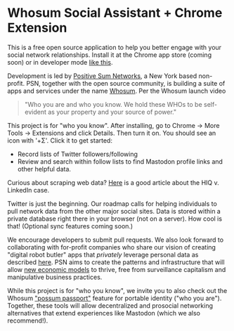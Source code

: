# Whosum Social Assistant + Chrome Extension

This is a free open source application to help you better engage with your social network relationships. Install it at the Chrome app store (coming soon) or in developer mode [like this](https://developer.chrome.com/docs/extensions/mv3/getstarted/development-basics/#load-unpacked).

Development is led by [Positive Sum Networks](https://positivesum.net), a New York based non-profit. PSN, together with the open source community, is building a suite of apps and services under the name [Whosum](https://whosum.com). Per the Whosum launch video 
>"Who you are and who you know. We hold these WHOs to be self-evident as your property and your source of power." 

This project is for "who you know". After installing, go to Chrome -> More Tools -> Extensions and click Details. Then turn it on. You should see an icon with '+Σ'. Click it to get started:
- Record lists of Twitter followers/following
- Review and search within follow lists to find Mastodon profile links and other helpful data.

Curious about scraping web data? [Here](cpomagazine.com/data-privacy/what-the-hiq-vs-linkedin-case-means-for-automated-web-scraping/) is a good article about the HIQ v. LinkedIn case.

Twitter is just the beginning. Our roadmap calls for helping individuals to pull network data from the other major social sites. Data is stored within a private database right there in your browser (not on a server). How cool is that! (Optional sync features coming soon.)

We encourage developers to submit pull requests. We also look forward to collaborating with for-profit companies who share our vision of creating "digital robot butler" apps that *privately* leverage personal data as described [here](https://scafaria.com/planning-the-human-centric-web-1bcd2b275a81). PSN aims to create the patterns and infrastructure that will allow [new economic models](https://prosocialcapitalism.com) to thrive, free from surveillance capitalism and manipulative business practices. 

While this project is for "who you know", we invite you to also check out the Whosum ["possum passport"](https://whosum.com/prove) feature for portable identity ("who you are"). Together, these tools will allow decentralized and prosocial networking alternatives that extend experiences like Mastodon (which we also recommend!).
